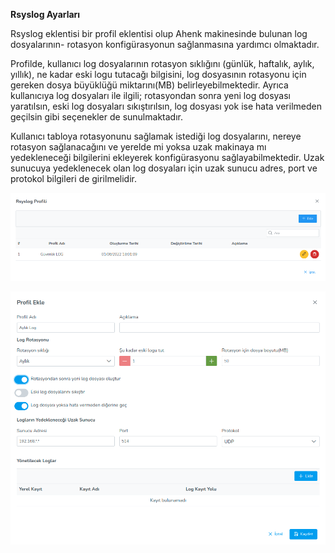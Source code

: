 **Rsyslog Ayarları**

Rsyslog eklentisi bir profil eklentisi olup Ahenk makinesinde bulunan log dosyalarının- rotasyon konfigürasyonun 
sağlanmasına yardımcı olmaktadır.

Profilde, kullanıcı log dosyalarının rotasyon sıklığını (günlük, haftalık, aylık, yıllık), ne kadar eski logu tutacağı 
bilgisini, log dosyasının rotasyonu için gereken dosya büyüklüğü miktarını(MB) belirleyebilmektedir. Ayrıca kullanıcıya 
log dosyaları ile ilgili; rotasyondan sonra yeni log dosyası yaratılsın, eski log dosyaları sıkıştırılsın, log dosyası 
yok ise hata verilmeden geçilsin gibi seçenekler de sunulmaktadır.

Kullanıcı tabloya rotasyonunu sağlamak istediği log dosyalarını, nereye rotasyon sağlanacağını ve yerelde mi yoksa uzak 
makinaya mı yedekleneceği bilgilerini ekleyerek konfigürasyonu sağlayabilmektedir. Uzak sunucuya yedeklenecek olan 
log dosyaları için uzak sunucu adres, port ve protokol bilgileri de girilmelidir.

[![Profil](../images/profiles/rsyslogProfile.png)](../images/profiles/rsyslogProfile.png)

[![Profil](../images/profiles/rsyslogPolicy.png)](../images/profiles/rsyslogPolicy.png)
